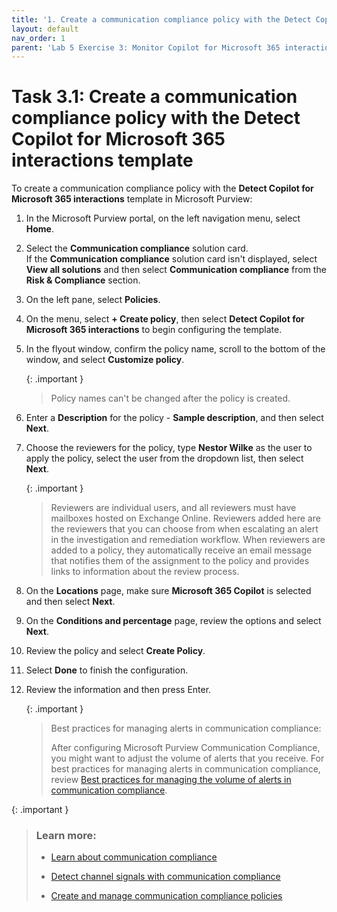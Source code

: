 ```yaml
---
title: '1. Create a communication compliance policy with the Detect Copilot for Microsoft 365 interactions template'
layout: default
nav_order: 1
parent: 'Lab 5 Exercise 3: Monitor Copilot for Microsoft 365 interactions with communication compliance'
---
```


# Task 3.1: Create a communication compliance policy with the Detect Copilot for Microsoft 365 interactions template

To create a communication compliance policy with the **Detect Copilot for Microsoft 365 interactions** template in Microsoft Purview:

1. In the Microsoft Purview portal, on the left navigation menu, select **Home**.

1. Select the **Communication compliance** solution card.  
    If the **Communication compliance** solution card isn't displayed, select **View all solutions** and then select **Communication compliance** from the **Risk & Compliance** section.

1. On the left pane, select **Policies**.

1. On the menu, select **+ Create policy**, then select **Detect Copilot for Microsoft 365 interactions** to begin configuring the template.

1. In the flyout window, confirm the policy name, scroll to the bottom of the window, and select **Customize policy**.

    {: .important }
    > Policy names can't be changed after the policy is created.

1. Enter a **Description** for the policy - **Sample description**, and then select **Next**.


1. Choose the reviewers for the policy, type **Nestor Wilke** as the user to apply the policy, select the user from the dropdown list, then select **Next**.

    {: .important }
    > Reviewers are individual users, and all reviewers must have mailboxes hosted on Exchange Online. Reviewers added here are the reviewers that you can choose from when escalating an alert in the investigation and remediation workflow. When reviewers are added to a policy, they automatically receive an email message that notifies them of the assignment to the policy and provides links to information about the review process.

1. On the **Locations** page, make sure **Microsoft 365 Copilot** is selected and then select **Next**.

1. On the **Conditions and percentage** page, review the options and select **Next**.

1. Review the policy and select **Create Policy**.

1. Select **Done** to finish the configuration.

1. Review the information and then press Enter.

    {: .important }
    > Best practices for managing alerts in communication compliance:
    >
    > After configuring Microsoft Purview Communication Compliance, you might want to adjust the volume of alerts that you receive. For best  practices for managing alerts in communication compliance, review [Best practices for managing the volume of alerts in communication compliance](https://learn.microsoft.com/purview/communication-compliance-alerts-best-practices "Best practices for managing the volume of alerts in   communication compliance").

{: .important }
> ### Learn more:
>
> - [Learn about communication compliance](https://learn.microsoft.com/purview/communication-compliance "Learn about communication compliance")
>
> - [Detect channel signals with communication compliance](https://learn.microsoft.com/purview/communication-compliance-channels "Detect channel signals with communication compliance")
>
> - [Create and manage communication compliance policies](https://learn.microsoft.com/purview/communication-compliance-policies "Create and manage communication compliance policies")